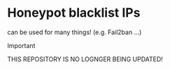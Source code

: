# Honeypot blacklist IPs
can be used for many things! (e.g. Fail2ban ...)

> [!IMPORTANT]
> THIS REPOSITORY IS NO LOGNGER BEING UPDATED!

